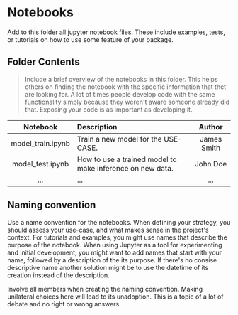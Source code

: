 # Notebooks

Add to this folder all jupyter notebook files. These include examples, tests,
or tutorials on how to use some feature of your package.

## Folder Contents

> Include a brief overview of the notebooks in this folder.
> This helps others on finding the notebook with the specific information
> that thet are looking for. A lot of times people develop code with the same
> functionality simply because they weren't aware someone already did that.
> Exposing your code is as important as developing it.

|    **Notebook**   | **Description**                                           |  **Author** |
|:-----------------:|:----------------------------------------------------------|:-----------:|
| model\_train.ipynb | Train a new model for the USE-CASE.                       | James Smith |
|  model\_test.ipynb | How to use a trained model to make inference on new data. |   John Doe  |
|        ...        | ...                                                       |     ...     |

## Naming convention

Use a name convention for the notebooks.
When defining your strategy, you should assess your use-case, and
what makes sense in the project's context. For tutorials and examples,
you might use names that describe the purpose of the notebook.
When using Jupyter as a tool for experimenting and initial development,
you might want to add names that start with your name, followed by
a description of the its purpose. If there's no consise descriptive name
another solution might be to use the datetime of its creation instead of the
description.

Involve all members when creating the naming convention.
Making unilateral choices here will lead to its unadoption.
This is a topic of a lot of debate and no right or wrong answers.
